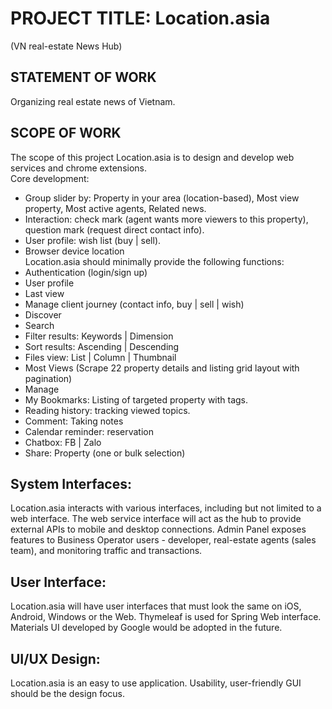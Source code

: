 # PROJECT TITLE: Location.asia
(VN real-estate News Hub)
## STATEMENT OF WORK
Organizing real estate news of Vietnam.
## SCOPE OF WORK
The scope of this project Location.asia is to design and develop web services and chrome extensions.  
Core development:
* Group slider by: Property in your area (location-based), Most view property, Most active agents, Related news.
* Interaction: check mark (agent wants more viewers to this property), question mark (request direct contact info).
* User profile: wish list (buy | sell).
* Browser device location  
Location.asia should minimally provide the following functions:
* Authentication (login/sign up)  
* User profile  
* Last view  
* Manage client journey (contact info, buy | sell | wish)  
* Discover  
* Search  
* Filter results: Keywords | Dimension  
* Sort results: Ascending | Descending  
* Files view: List | Column | Thumbnail  
* Most Views (Scrape 22 property details and listing grid layout with pagination)  
* Manage  
* My Bookmarks: Listing of targeted property with tags.  
* Reading history: tracking viewed topics.  
* Comment: Taking notes  
* Calendar reminder: reservation  
* Chatbox: FB | Zalo  
* Share: Property (one or bulk selection)
## System Interfaces:
Location.asia interacts with various interfaces, including but not limited to a web interface. The web service interface will act as the hub to provide external APIs to mobile and desktop connections. Admin Panel exposes features to Business Operator users - developer, real-estate agents (sales team), and monitoring traffic and transactions.  
## User Interface:
Location.asia will have user interfaces that must look the same on iOS, Android, Windows or the Web. Thymeleaf is used for Spring Web interface. Materials UI developed by Google would be adopted in the future.
## UI/UX Design:  
Location.asia is an easy to use application. Usability, user-friendly GUI should be the design focus.

